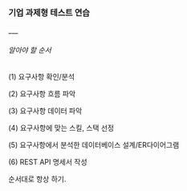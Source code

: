 <h3>기업 과제형 테스트 연습</h3>
___

<h6>알아야 할 순서</h6>

(1) 요구사항 확인/분석

(2) 요구사항 흐름 파악

(3) 요구사항 데이터 파악

(4) 요구사항에 맞는 스킬, 스택 선정

(5) 요구사항에서 분석한 데이터베이스 설계/ER다이어그램

(6) REST API 명세서 작성

순서대로 항상 하기.
